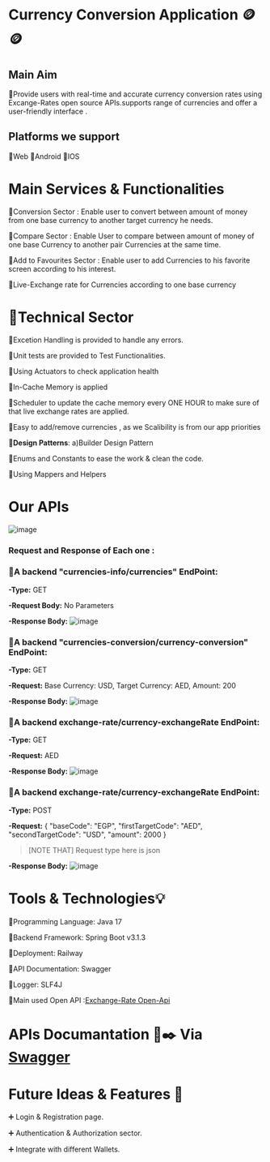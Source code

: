 # **Currency Conversion Application** 🪙🪙

## **Main Aim** 
  🔸Provide users with real-time and accurate currency
conversion rates using Excange-Rates open source APIs.supports range of currencies and offer a
user-friendly interface .

## **Platforms we support**
  🔸Web
  🔸Android
  🔸IOS

# **Main Services & Functionalities**
   🔹Conversion Sector : Enable user to convert between amount of money from one base currency to another target currency he needs.
   
   🔹Compare Sector : Enable User to compare between amount of money of one base Currency to another pair Currencies at the same time.
   
   🔹Add to Favourites Sector : Enable user to add Currencies to his favorite screen according to his interest.
   
   🔹Live-Exchange rate for Currencies according to one base currency 


# **📌Technical Sector**
   🔹Excetion Handling is provided to handle any errors.
   
   🔹Unit tests are provided to Test Functionalities.

   🔹Using Actuators to check application health

   🔹In-Cache Memory is applied 

   🔹Scheduler to update the cache memory every ONE HOUR to make sure of that live exchange rates are applied.

   🔹Easy to add/remove currencies , as we Scalibility is from our app priorities

   🔹**Design Patterns**: a)Builder Design Pattern  

   🔹Enums and Constants to ease the work & clean the code.

   🔹Using Mappers and Helpers 





# **Our APIs**

![image](https://github.com/mahmoudmatar01/BM_Graduation_Project/assets/116927809/dcfe8f79-9c9e-4033-bf0e-8b88e026e841)

### Request and Response of Each one :

 ### 🔸A backend "currencies-info/currencies" EndPoint:  

   **-Type:** GET
   
   **-Request Body:** No Parameters

   **-Response Body:**
        ![image](https://github.com/mahmoudmatar01/BM_Graduation_Project/assets/116927809/14cef460-a985-4662-8fd3-8cbb00d7bc3c)



  ### 🔸A backend "currencies-conversion/currency-conversion" EndPoint:
  
   **-Type:** GET
   
   **-Request:** Base Currency: USD,
                Target Currency: AED,
                Amount: 200
                
  **-Response Body:**
        ![image](https://github.com/mahmoudmatar01/BM_Graduation_Project/assets/116927809/f35bb384-b8f9-4354-8d05-e98dee9336ae)




  ### 🔸A backend exchange-rate/currency-exchangeRate EndPoint:

  **-Type:** GET
  
  **-Request:** AED
  
  **-Response Body:**
       ![image](https://github.com/mahmoudmatar01/BM_Graduation_Project/assets/116927809/4f56d251-5511-40eb-a086-0d21510214eb)

 
  ### 🔸A backend exchange-rate/currency-exchangeRate EndPoint:
  
   **-Type:** POST
  
   **-Request:** {
                 "baseCode": "EGP",
                 "firstTargetCode": "AED",
                 "secondTargetCode": "USD",
                 "amount": 2000
               } 

   > [NOTE THAT]
   > Request type here is json         
       



   **-Response Body:** 
      ![image](https://github.com/mahmoudmatar01/BM_Graduation_Project/assets/116927809/12511921-ec8b-457c-a2bb-08f9c2b4716c)



# **Tools & Technologies💡**
  
  🔸Programming Language: Java 17
  
  🔸Backend Framework: Spring Boot v3.1.3
  
  🔸Deployment: Railway
  
  🔸API Documentation: Swagger 
  
  🔸Logger: SLF4J
  
  🔸Main used Open API :[Exchange-Rate Open-Api](https://www.exchangerate-api.com/docs/supported-codes-endpoint)


 # **APIs Documantation 📄✒️ Via [Swagger](http://localhost:5902/swagger-ui/index.html)**

 # **Future Ideas & Features 💭**
 
   ➕ Login & Registration page.
   
   ➕ Authentication & Authorization sector.

   ➕ Integrate with different Wallets.





